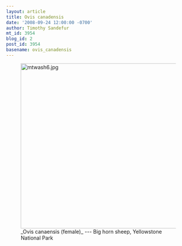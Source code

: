 ```yaml
---
layout: article
title: Ovis canadensis
date: '2008-09-24 12:00:00 -0700'
author: Timothy Sandefur
mt_id: 3954
blog_id: 2
post_id: 3954
basename: ovis_canadensis
---
```

<figure>
<a href="http://en.wikipedia.org/wiki/Bighorn_Sheep"><img src="http://pandasthumb.org/archives/2008/09/17/mtwash6.jpg" alt="mtwash6.jpg" width="600" height="450" /></a>
<figcaption markdown="span">_Ovis canaensis (female)_ --- Big horn sheep, Yellowstone National Park

</figcaption>
</figure>
